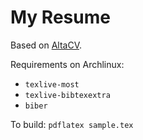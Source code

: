# My Resume

Based on [AltaCV](https://github.com/liantze/AltaCV).

Requirements on Archlinux:

* `texlive-most`
* `texlive-bibtexextra`
* `biber`

To build: `pdflatex sample.tex`
